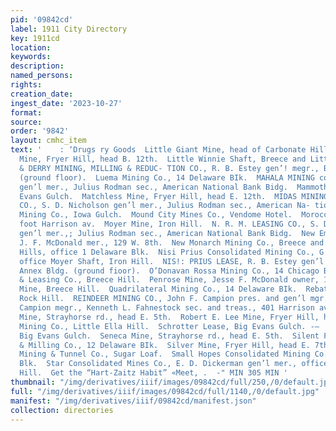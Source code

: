 ```yaml
---
pid: '09842cd'
label: 1911 City Directory
key: 1911cd
location: 
keywords: 
description: 
named_persons: 
rights: 
creation_date: 
ingest_date: '2023-10-27'
format: 
source: 
order: '9842'
layout: cmhc_item
text: '    : ‘Drugs ry Goods  Little Giant Mine, head of Carbonate Hill.  Little Pittsburg
  Mine, Fryer Hill, head B. 12th.  Little Winnie Shaft, Breece and Little Ella Hills.  LONG
  & DERRY MINING, MILLING & REDUC- TION CO., R. B. Estey gen’! megr., Bank Annex Bldg.
  (ground floor).  Luema Mining Co., 14 Delaware BIk.  MAHALA MINING co., S. D. Nicholson
  gen’l mer., Julius Rodman sec., American National Bank Bidg.  Mammoth Mine, Big
  Evans Gulch.  Matchless Mine, Fryer Hill, head E. 12th.  MIDAS MINING & LEASING
  CO., S. D. Nicholson gen’l mer., Julius Rodman sec., American Na- tional Bank Bldg.  Midland
  Mining Co., Iowa Gulch.  Mound City Mines Co., Vendome Hotel.  Morocco Mining Co.,
  foot Harrison av.  Moyer Mine, Iron Hill.  N. R. M. LEASING CO., S. D. Nicholson
  gen’l mer.,; Julius Rodman sec., American National Bank Bidg.  New Emmet Mines Co.,
  J. F. McDonald mer., 129 W. 8th.  New Monarch Mining Co., Breece and Little Ella
  Hills, office 1 Delaware Blk.  Nisi Prius Consolidated Mining Co., G O. Argall treas.,
  office Moyer Shaft, Iron Hill.  NIS!: PRIUS LEASE, R. B. Estey gen’l megr., Bank
  Annex Bldg. (ground fioor).  O’Donavan Rossa Mining Co., 14 Chicago Blk.  Penn Mining
  & Leasing Co., Breece Hill.  Penrose Mine, Jesse F. McDonald owner, 129 W. 8th.  President
  Mine, Breece Hill.  Quadrilateral Mining Co., 14 Delaware BIk.  Rebate Mining Co.,
  Rock Hill.  REINDEER MINING CO., John F. Campion pres. and gen’l mgr., George F.
  Campion megr., Kenneth L. Fahnestock sec. and treas., 401 Harrison av.  Robert Emmet
  Mine, Strayhorse rd., head E. 5th.  Robert E. Lee Mine, Fryer Hill, head E. 7th.  Resurrection
  Mining Co., Little Ella Hill.  Schrotter Lease, Big Evans Gulch. -—  Sedalia Mine,
  Big Evans Gulch.  Seneca Mine, Strayhorse rd., head E. 5th.  Silent Friend Mining
  & Milling Co., 12 Delaware BIk.  Silver Mine, Fryer Hill, head E. 7th.  Siwatch
  Mining & Tunnel Co., Sugar Loaf.  Small Hopes Consolidated Mining Co., Delaware
  Blk.  Star Consolidated Mines Co., E. D. Dickerman gen’l mer., office and mine Carbonate
  Hill.  Get the “Hart-Zaitz Habit” «Meet, .  -" MIN 305 MIN '
thumbnail: "/img/derivatives/iiif/images/09842cd/full/250,/0/default.jpg"
full: "/img/derivatives/iiif/images/09842cd/full/1140,/0/default.jpg"
manifest: "/img/derivatives/iiif/09842cd/manifest.json"
collection: directories
---
```

